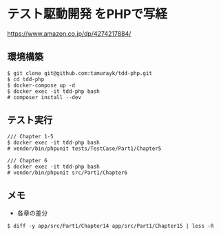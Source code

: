 # テスト駆動開発 をPHPで写経

https://www.amazon.co.jp/dp/4274217884/

## 環境構築

```
$ git clone git@github.com:tamurayk/tdd-php.git
$ cd tdd-php
$ docker-compose up -d
$ docker exec -it tdd-php bash
# composer install --dev
```

## テスト実行

```
/// Chapter 1-5
$ docker exec -it tdd-php bash
# vendor/bin/phpunit tests/TestCase/Part1/Chapter5
```

```
/// Chapter 6 
$ docker exec -it tdd-php bash
# vendor/bin/phpunit src/Part1/Chapter6
```

## メモ

- 各章の差分

```
$ diff -y app/src/Part1/Chapter14 app/src/Part1/Chapter15 | less -R
```
